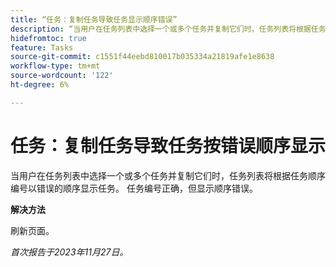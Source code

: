 ```yaml
---
title: “任务：复制任务导致任务显示顺序错误”
description: “当用户在任务列表中选择一个或多个任务并复制它们时，任务列表将根据任务顺序编号以错误的顺序显示任务。 任务编号正确，但显示顺序错误。 有变通方法可用。"
hidefromtoc: true
feature: Tasks
source-git-commit: c1551f44eebd810017b035334a21819afe1e8638
workflow-type: tm+mt
source-wordcount: '122'
ht-degree: 6%

---
```



# 任务：复制任务导致任务按错误顺序显示

当用户在任务列表中选择一个或多个任务并复制它们时，任务列表将根据任务顺序编号以错误的顺序显示任务。 任务编号正确，但显示顺序错误。

**解决方法**

刷新页面。

_首次报告于2023年11月27日。_
